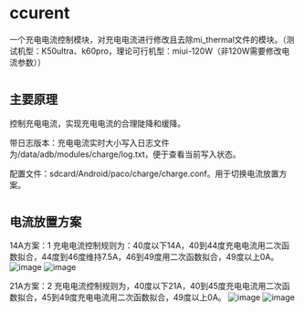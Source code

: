 # ccurent
一个充电电流控制模块，对充电电流进行修改且去除mi_thermal文件的模块。（测试机型：K50ultra、k60pro，理论可行机型：miui-120W（非120W需要修改电流参数））
#
## 主要原理
控制充电电流，实现充电电流的合理陡降和缓降。

带日志版本：充电电流实时大小写入日志文件为/data/adb/modules/charge/log.txt，便于查看当前写入状态。

配置文件：sdcard/Android/paco/charge/charge.conf。用于切换电流放置方案。
#
## 电流放置方案
14A方案：1
充电电流控制规则为：40度以下14A，40到44度充电电流用二次函数拟合，44度到46度维持7.5A，46到49度用二次函数拟合，49度以上0A。
![image](https://github.com/paco7er/ccurrent/assets/86546035/91cdd989-bab0-408b-8ef7-4a5312e370c8)
![image](https://github.com/paco7er/ccurrent/assets/86546035/70e3f4a0-f4b3-4241-8527-3cc5baf7ea4a)

21A方案：2
充电电流控制规则为，40度以下21A，40到45度充电电流用二次函数拟合，45到49度充电电流用二次函数拟合，49度以上0A。
![image](https://github.com/paco7er/ccurrent/assets/86546035/76e0a48b-b386-4caf-b4f3-da264a92059d)
![image](https://github.com/paco7er/ccurrent/assets/86546035/ad2b1bf9-de45-4fc2-938d-a0277a20dec9)
